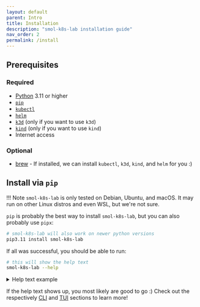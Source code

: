 ```yaml
---
layout: default
parent: Intro
title: Installation
description: "smol-k8s-lab installation guide"
nav_order: 2
permalink: /install
---
```


## Prerequisites

### Required

- [Python](https://www.python.org/downloads/) 3.11 or higher
- [`pip`](https://pip.pypa.io/en/stable/installation/)
- [`kubectl`](https://kubernetes.io/docs/tasks/tools/)
- [`helm`](https://helm.sh/docs/intro/install/)
- [`k3d`](https://k3d.io/v5.6.0/#installation) (only if you want to use `k3d`)
- [`kind`](https://kind.sigs.k8s.io/docs/user/quick-start/#installation) (only if you want to use `kind`)
- Internet access

### Optional
- [brew](https://brew.sh) - If installed, we can install `kubectl`, `k3d`, `kind`, and `helm` for you :)

## Install via `pip`

!!! Note 
    `smol-k8s-lab` is only tested on Debian, Ubuntu, and macOS. It may run on other Linux distros and even WSL, but we're not sure.


`pip` is probably the best way to install `smol-k8s-lab`, but you can also probably use `pipx`:

```bash
# smol-k8s-lab will also work on newer python versions
pip3.11 install smol-k8s-lab
```

If all was successful, you should be able to run:

```bash
# this will show the help text
smol-k8s-lab --help
```

<details>
  <summary>Help text example</summary>

  <a href="/images/screenshots/help_text.svg">
    <img src="/images/screenshots/help_text.svg" alt="Output of smol-k8s-lab --help after cloning the directory and installing the prerequisites.">
  </a>

</details>

If the help text shows up, you most likely are good to go :) Check out the respectively [CLI](/cli) and [TUI](/tui) sections to learn more!

